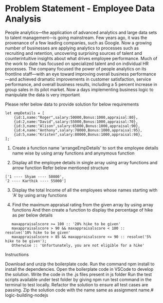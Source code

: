 # Problem Statement - Employee Data Analysis

People analytics—the application of advanced analytics and large data sets to talent management—is going mainstream. Few years ago, it was the provenance of a few leading companies, such as Google. Now a growing number of businesses are applying analytics to processes such as recruiting and retention, uncovering surprising sources of talent and counterintuitive insights about what drives employee performance. Much of the work to date has focused on specialized talent and on individual HR processes. The company focused the power of people analytics on its frontline staff—with an eye toward improving overall business performance—and achieved dramatic improvements in customer satisfaction, service performance, and overall business results, including a 5 percent increase in group sales in its pilot market. Now a days implementing business logic to manipulate the data is very important


Please refer below data to provide solution for below requirements

```
let empDetails = [
    {id:1,name:"Roger",salary:50000,Bonus:1000,appraisal:80},
    {id:2,name:"David",salary:55000,Bonus:1000,appraisal:70},
    {id:3,name:"Alison",salary:65000,Bonus:1000,appraisal:90},
    {id:4,name:"Anthony",salary:70000,Bonus:1000,appraisal:95},
    {id:5,name:"Kristen",salary:80000,Bonus:1000,appraisal:98},
];
```


1. Create a function name 'arrangeEmpDetails' to sort the employee details name wise by using array functions and anynymous function




2. Display all the employee details in single array using array functions and arrow function 
   Refer below mentioned structure 

```   
['1 ---- Shyam ---- 50000',  
'2 ---- Karthik ---- 55000']
```


3. Display the total Income of all the employees whose names starting with 'A' by using array functions


4. Find the maximum appraisal rating from the given array by using array functions 
   And then create a function to display the percentage of hike as per below details      
```
   maxappraisalscore >= 100 :: '20% hike to be given'
   maxappraisalscore > 90 && maxappraisalscore < 100 ::    resolve('10% hike to be given'
   maxappraisalscore > 85 && maxappraisalscore <= 90 :: resolve('5% hike to be given');
   Otherwise :: 'Unfortunately, you are not eligible for a hike'
```



Instructions

Download and unzip the boilerplate code.
Run the command npm install to install the dependencies.
Open the boilerplate code in VSCode to develop the solution.
Write the code in the .js files present in js folder
Run the test scripts available under test folder by giving npm run test command in the terminal to test locally.
Refactor the solution to ensure all test cases are passing.
Zip the solution code with the name same as assignment name.# logic-building-nodejs
